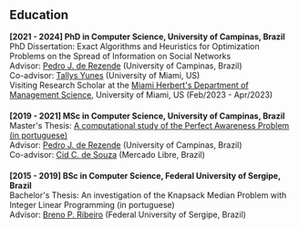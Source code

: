 
<h2 style="margin-top:50px;"> Education </h2>

<div>
<strong>[2021 - 2024] PhD in Computer Science, University of Campinas, Brazil</strong><br>
 PhD Dissertation: Exact Algorithms and Heuristics for Optimization Problems on the Spread of Information on Social Networks<br>
 Advisor: <a href="https://www.ic.unicamp.br/~rezende/" target="_blank"> Pedro J. de Rezende</a> (University of Campinas, Brazil)<br>
 Co-advisor: <a href="https://thyunes.github.io/" target="_blank"> Tallys Yunes</a> (University of Miami, US)<br>
 Visiting Research Scholar at the <a href="https://www.herbert.miami.edu/faculty-research/academic-departments/management-science/index.html" target="_blank"> Miami Herbert's Department of Management Science</a>, University of Miami, US (Feb/2023 - Apr/2023)
</div>

<div style="margin-top:20px;">
<strong>[2019 - 2021] MSc in Computer Science, University of Campinas, Brazil</strong><br>
 Master's Thesis: <a href="https://hdl.handle.net/20.500.12733/1641217" target="_blank"> A computational study of the Perfect Awareness Problem (in portuguese)</a><br>
 Advisor: <a href="https://www.ic.unicamp.br/~rezende/" target="_blank"> Pedro J. de Rezende</a> (University of Campinas, Brazil)<br>
 Co-advisor: <a href="https://www.ic.unicamp.br/~cid/" target="_blank"> Cid C. de Souza</a> (Mercado Libre, Brazil)<br>
</div>

<div style="margin-top:20px;">
<strong>[2015 - 2019] BSc in Computer Science, Federal University of Sergipe, Brazil</strong><br>
Bachelor's Thesis: An investigation of the Knapsack Median Problem with Integer Linear Programming (in portuguese)<br>
Advisor: <a href="https://lattes.cnpq.br/4874119345201234" target="_blank"> Breno P. Ribeiro</a> (Federal University of Sergipe, Brazil)
</div>